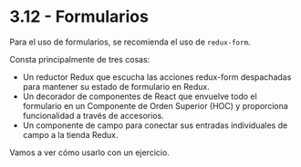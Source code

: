 # 3.12 - Formularios

Para el uso de formularios, se recomienda el uso de `redux-form`.

Consta principalmente de tres cosas:

* Un reductor Redux que escucha las acciones redux-form despachadas para mantener su estado de formulario en Redux.
* Un decorador de componentes de React que envuelve todo el formulario en un Componente de Orden Superior \(HOC\) y proporciona funcionalidad a través de accesorios.
* Un componente de campo para conectar sus entradas individuales de campo a la tienda Redux.

Vamos a ver cómo usarlo con un ejercicio.

